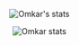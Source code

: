 
<p align="center">
   <img src="https://github-readme-stats.vercel.app/api?username=largonarco&show_icons=true" alt="Omkar's stats"/>
</p>


<p align="center">
  <img src="https://github-readme-stats.vercel.app/api/top-langs/?username=largonarco&layout=compact" alt="Omkar stats"/>
</p>








